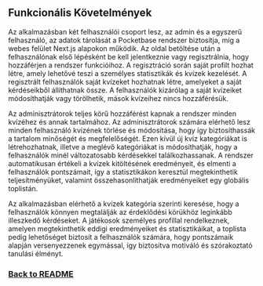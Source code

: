 ## Funkcionális Követelmények
Az alkalmazásban két felhasználói csoport lesz, az admin és a egyszerű felhasználó, az adatok tárolását a Pocketbase rendszer biztosítja, míg a webes felület Next.js alapokon működik. Az oldal betöltése után a felhasználónak első lépésként be kell jelentkeznie vagy regisztrálnia, hogy hozzáférjen a rendszer funkcióihoz. A regisztráció során saját profilt hozhat létre, amely lehetővé teszi a személyes statisztikák és kvízek kezelését. A regisztrált felhasználók saját kvízeket hozhatnak létre, amelyeket a saját kérdéseikből állíthatnak össze. A felhasználók kizárólag a saját kvízeiket módosíthatják vagy törölhetik, mások kvízeihez nincs hozzáférésük.

Az adminisztrátorok teljes körű hozzáférést kapnak a rendszer minden kvízéhez és annak tartalmához. Az adminisztrátorok számára elérhető lesz minden felhasználó kvízének törlése és módosítása, hogy így biztosíthassák a tartalom minőségét és megfelelőségét. Ezen kívül új kvíz kategóriákat is létrehozhatnak, illetve a meglévő kategóriákat is módosíthatják, hogy a felhasználók minél változatosabb kérdésekkel találkozhassanak. A rendszer automatikusan értékeli a kvízek kitöltésének eredményeit, és elmenti a felhasználók pontszámait, így a statisztikákon keresztül megtekinthetik teljesítményüket, valamint összehasonlíthatják eredményeiket egy globális toplistán.

Az alkalmazásban elérhető a kvízek kategória szerinti keresése, hogy a felhasználók könnyen megtalálják az érdeklődési körükhöz leginkább illeszkedő kérdéseket. A játékosok személyes profillal rendelkeznek, amelyen megtekinthetik eddigi eredményeiket és statisztikáikat, a toplista pedig lehetőséget biztosít a felhasználók számára, hogy pontszámaik alapján versenyezzenek egymással, így biztosítva motiváló és szórakoztató tanulási élményt.
### [Back to README](/README.md)